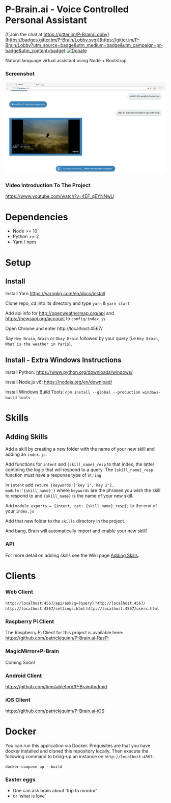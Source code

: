 # P-Brain.ai - Voice Controlled Personal Assistant

[![Join the chat at https://gitter.im/P-Brain/Lobby](https://badges.gitter.im/P-Brain/Lobby.svg)](https://gitter.im/P-Brain/Lobby?utm_source=badge&utm_medium=badge&utm_campaign=pr-badge&utm_content=badge) [![Donate](https://www.paypalobjects.com/en_US/i/btn/btn_donateCC_LG.gif)](https://www.paypal.com/cgi-bin/webscr?cmd=_donations&business=pat64%2eai%40gmail%2ecom&lc=IE&item_name=P%2dBrain%2eai&currency_code=EUR&bn=PP%2dDonationsBF%3abtn_donate_LG%2egif%3aNonHosted)

Natural language virtual assistant using Node + Bootstrap

### Screenshot

![alt tag](app_screenshot.png)

### Video Introduction To The Project

https://www.youtube.com/watch?v=4EF_qEYNNwU

# Dependencies

-   Node >= 10
-   Python >= 2
-   Yarn / npm

# Setup

## Install

Install Yarn https://yarnpkg.com/en/docs/install

Clone repo, cd into its directory and type `yarn` & `yarn start`

Add api info for http://openweathermap.org/api and https://newsapi.org/account to `config/index.js`

Open Chrome and enter http://localhost:4567/

Say `Hey Brain`, `Brain` or `Okay Brain` followed by your query (i.e `Hey Brain, What is the weather in Paris`).

## Install - Extra Windows Instructions

Install Python: https://www.python.org/downloads/windows/

Install Node.js v6: https://nodejs.org/en/download/

Install Windows Build Tools: `npm install --global --production windows-build-tools`

# Skills

## Adding Skills

Add a skill by creating a new folder with the name of your new skill and adding an `index.js`.

Add functions for `intent` and `{skill_name}_resp` to that index, the latter contining the logic that will respond to a query. The `{skill_name}_resp` function must have a response type of `String`

In `intent` add `return {keywords:['key 1','key 2'], module:'{skill_name}'}` where `keywords` are the phrases you wish the skill to respond to and `{skill_name}` is the name of your new skill.

Add `module.exports = {intent, get: {skill_name}_resp};` to the end of your `index.js`

Add that new folder to the `skills` directory in the project.

And bang, Brain will automatically import and enable your new skill!

### API

For more detail on adding skills see the Wiki page [Adding Skills](https://github.com/patrickjquinn/P-Brain.ai/wiki/Adding-Skills).

# Clients

### Web Client

`http://localhost:4567/api/ask?q={query}`
`http://localhost:4567/`
`http://localhost:4567/settings.html`
`http://localhost:4567/users.html`

### Raspberry Pi Client

The Raspberry Pi Client for this project is available here: https://github.com/patrickjquinn/P-Brain.ai-RasPi

### MagicMirror+P-Brain

Coming Soon!

### Android Client

https://github.com/timstableford/P-BrainAndroid

### iOS Client

https://github.com/patrickjquinn/P-Brain.ai-iOS

# Docker

You can run this application via Docker. Prequisites are that you have docker installed
and cloned this repository locally. Then execute the following command to bring-up an instance
on `http://localhost:4567`:

`docker-compose up --build`

### Easter eggs

-   One can ask brain about 'trip to mordor'
-   or 'what is love'
